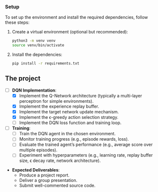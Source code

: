 ### Setup

To set up the environment and install the required dependencies, follow these steps:

1. Create a virtual environment (optional but recommended):
   ```bash
   python3 -m venv venv
   source venv/bin/activate
   ```

2. Install the dependencies:
   ```bash
   pip install -r requirements.txt
   ```

## The project
- [ ] **DQN Implementation**:
    - [x] Implement the Q-Network architecture (typically a multi-layer perceptron for simple environments).
    - [x] Implement the experience replay buffer.
    - [x] Implement the target network update mechanism.
    - [x] Implement the ϵ-greedy action selection strategy.
    - [ ] Implement the DQN loss function and training loop.

- [ ] **Training**:
    - [ ] Train the DQN agent in the chosen environment.
    - [ ] Monitor training progress (e.g., episode rewards, loss).
    - [ ] Evaluate the trained agent’s performance (e.g., average score over multiple episodes).
    - [ ] Experiment with hyperparameters (e.g., learning rate, replay buffer size, ϵ decay rate, network architecture).

- **Expected Deliverables**:
    - Produce a project report.
    - Deliver a group presentation.
    - Submit well-commented source code.
